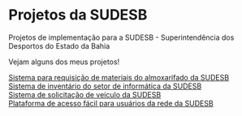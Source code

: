 # Projetos da SUDESB

Projetos de implementação para a SUDESB - Superintendência dos Desportos do Estado da Bahia
 
Vejam alguns dos meus projetos!

<a href="https://lucas-lion.github.io/Projetos-SUDESB/PROJECTS/ALMOXARIFADO/index.html">Sistema para requisição de materiais do almoxarifado da SUDESB</a> <br>
<a href="https://lucas-lion.github.io/Projetos-SUDESB/PROJECTS/INVENTÁRIO%20TI/index.html">Sistema de inventário do setor de informática da SUDESB</a> <br>
<a href="https://lucas-lion.github.io/Projetos-SUDESB/PROJECTS/TRANSPORTE/index.html">Sistema de solicitação de veículo da SUDESB</a> <br>
<a href="https://lucas-lion.github.io/Projetos-SUDESB/PROJECTS/PLATAFORMA/index.html">Plataforma de acesso fácil para usuários da rede da SUDESB</a> <br>
